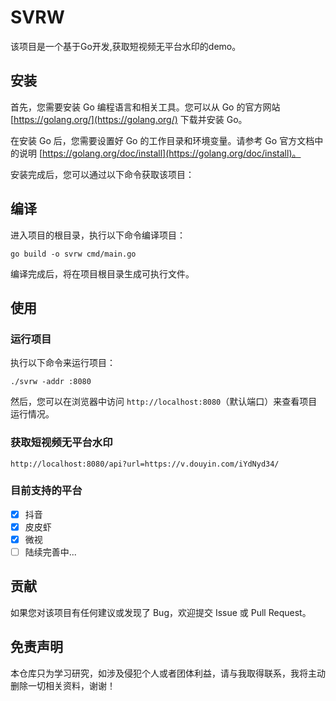 # SVRW

该项目是一个基于Go开发,获取短视频无平台水印的demo。

## 安装

首先，您需要安装 Go 编程语言和相关工具。您可以从 Go 的官方网站 [https://golang.org/](https://golang.org/) 下载并安装 Go。

在安装 Go 后，您需要设置好 Go 的工作目录和环境变量。请参考 Go 官方文档中的说明 [https://golang.org/doc/install](https://golang.org/doc/install)。

安装完成后，您可以通过以下命令获取该项目：


## 编译

进入项目的根目录，执行以下命令编译项目：
```
go build -o svrw cmd/main.go
```

编译完成后，将在项目根目录生成可执行文件。

## 使用

### 运行项目

执行以下命令来运行项目：
```
./svrw -addr :8080
```
然后，您可以在浏览器中访问 `http://localhost:8080`（默认端口）来查看项目运行情况。

### 获取短视频无平台水印
```
http://localhost:8080/api?url=https://v.douyin.com/iYdNyd34/
```

### 目前支持的平台
- [x] 抖音
- [x] 皮皮虾
- [x] 微视
- [ ] 陆续完善中...

## 贡献

如果您对该项目有任何建议或发现了 Bug，欢迎提交 Issue 或 Pull Request。

## 免责声明

本仓库只为学习研究，如涉及侵犯个人或者团体利益，请与我取得联系，我将主动删除一切相关资料，谢谢！

